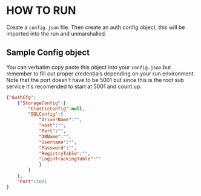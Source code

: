 # HOW TO RUN

Create a `config.json` file. Then create an auth config object, this will be imported into the run and unmarshalled.

## Sample Config object

You can verbatim copy paste this object into your `config.json` but remember to fill out proper credentials depending on your run environment.
Note that the port doesn't have to be 5001 but since this is the root sub service it's recomended to start at 5001 and count up.

```json
{"AuthCfg":
    {"StorageConfig":{
        "ElasticConfig":null,
        "SQLConfig":{
            "DriverName":"",
            "Host":"",
            "Port":"",
            "DBName":"",
            "Username":"",
            "Password":"",
            "RegistryTable":"",
            "LoginTrackingTable":""
            }
        }
    },
    "Port":5001
}

```
